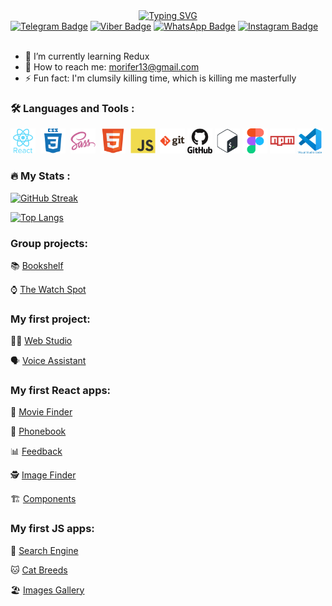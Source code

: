 <div id="header" align="center">
  <a href="https://git.io/typing-svg"><img src="https://readme-typing-svg.herokuapp.com?font=Bad+Script&size=25&pause=1000&multiline=true&width=436&height=100&lines=Hello!+My+name+is+Gennadii+Laktionov+.;I%E2%80%99m+beginer+Frontend+Developer+from+Ukraine;And+I+welcome+you+to+my+page+%E2%9C%8C" alt="Typing SVG" /></a>
</div>

<div id="badges">
  <a href="https://t.me/morifer13"><img src="https://img.shields.io/badge/Telegram-blue?style=for-the-badge&logo=telegram&logoColor=white" alt="Telegram Badge"/></a>
  <a href="https://vb.me/letsChatOnViber"><img src="https://img.shields.io/badge/Viber-blueviolet?style=for-the-badge&logo=viber&logoColor=white" alt="Viber Badge"/></a>
  <a href="https://wa.me/qr/GILNVEA45WWKE1"><img src="https://img.shields.io/badge/WhatsApp-limegreen?style=for-the-badge&logo=whatsapp&logoColor=white" alt="WhatsApp Badge"/></a>
  <a href="https://www.instagram.com/aratama79/?utm_source=qr&igshid=YzU1NGVlODEzOA%3D%3D"><img src="https://img.shields.io/badge/Instagram-mediumvioletred?style=for-the-badge&logo=instagram&logoColor=white" alt="Instagram Badge"/></a>
</div>

<img src="https://komarev.com/ghpvc/?username=Morifer79&style=for-the-badge&color=yellow" alt=""/>

- 🌱 I’m currently learning Redux
- 📧 How to reach me: morifer13@gmail.com
- ⚡ Fun fact: I'm clumsily killing time, which is killing me masterfully

### :hammer_and_wrench: Languages and Tools :

<div>
  <img src="https://github.com/devicons/devicon/blob/master/icons/react/react-original-wordmark.svg" title="React" alt="React" width="40" height="40"/>&nbsp;
  <img src="https://github.com/devicons/devicon/blob/master/icons/css3/css3-plain-wordmark.svg"  title="CSS3" alt="CSS" width="40" height="40"/>&nbsp;
  <img src="https://github.com/devicons/devicon/blob/master/icons/sass/sass-original.svg"  title="SASS" alt="SASS" width="40" height="40"/>&nbsp;
  <img src="https://github.com/devicons/devicon/blob/master/icons/html5/html5-original.svg" title="HTML5" alt="HTML" width="40" height="40"/>&nbsp;
  <img src="https://github.com/devicons/devicon/blob/master/icons/javascript/javascript-original.svg" title="JavaScript" alt="JavaScript" width="40" height="40"/>&nbsp;
  <img src="https://github.com/devicons/devicon/blob/master/icons/git/git-original-wordmark.svg" title="Git" **alt="Git" width="40" height="40"/>
  <img src="https://github.com/devicons/devicon/blob/master/icons/github/github-original-wordmark.svg" title="Github" **alt="Github" width="40" height="40"/>
  <img src="https://github.com/devicons/devicon/blob/master/icons/bash/bash-original.svg" title="Bash" **alt="Bash" width="40" height="40"/>
  <img src="https://github.com/devicons/devicon/blob/master/icons/figma/figma-original.svg" title="Figma" **alt="Figma" width="40" height="40"/>
  <img src="https://github.com/devicons/devicon/blob/master/icons/npm/npm-original-wordmark.svg" title="Npm" **alt="Npm" width="40" height="40"/>
  <img src="https://github.com/devicons/devicon/blob/master/icons/vscode/vscode-original-wordmark.svg" title="VSCode" **alt="VSCode" width="40" height="40"/>
</div>

### :fire: My Stats :

[![GitHub Streak](http://github-readme-streak-stats.herokuapp.com?user=Morifer79&theme=dark&background=000000)](https://git.io/streak-stats)

[![Top Langs](https://github-readme-stats.vercel.app/api/top-langs/?username=Morifer79&layout=compact&theme=vision-friendly-dark)](https://github.com/anuraghazra/github-readme-stats)

### Group projects:

📚 [Bookshelf](https://morifer79.github.io/code-jedi-project-02/)

⌚ [The Watch Spot](https://djuliia.github.io/project-group-6/)

### My first project:

👨‍💻 [Web Studio](https://morifer79.github.io/goit-markup-hw-07/)

🗣️ [Voice Assistant](https://morifer79.github.io/maviAI/)

### My first React apps:

🎥 [Movie Finder](https://morifer79.github.io/goit-react-hw-05-movies/)

📖 [Phonebook](https://morifer79.github.io/goit-react-hw-04-phonebook/)

📊 [Feedback](https://morifer79.github.io/goit-react-hw-04-feedback/)

🕵️ [Image Finder](https://morifer79.github.io/goit-react-hw-04-images/)

🏗️ [Components](https://github.com/Morifer79/goit-react-hw-01-components)

### My first JS apps:

🔎 [Search Engine](https://morifer79.github.io/goit-js-hw-11/)

🐱 [Cat Breeds](https://morifer79.github.io/goit-js-hw-10/)

🏖️ [Images Gallery](https://morifer79.github.io/goit-js-hw-08/01-gallery.html)
